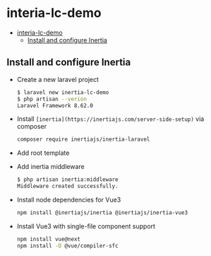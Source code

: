# interia-lc-demo

- [interia-lc-demo](#interia-lc-demo)
  - [Install and configure Inertia](#install-and-configure-inertia)

## Install and configure Inertia

- Create a new laravel project

    ```bash
    $ laravel new inertia-lc-demo
    $ php artisan --verion
    Laravel Framework 8.62.0
    ```

- Install `[inertia](https://inertiajs.com/server-side-setup)` via composer

  ```bash
  composer require inertiajs/inertia-laravel
  ```

- Add root template
- Add inertia middleware

  ```bash
  $ php artisan inertia:middleware
  Middleware created successfully.
  ```

- Install node dependencies for Vue3

  ```bash
  npm install @inertiajs/inertia @inertiajs/inertia-vue3
  ```

- Install Vue3 with single-file component support

  ```bash
  npm install vue@next
  npm install -D @vue/compiler-sfc
  ```

